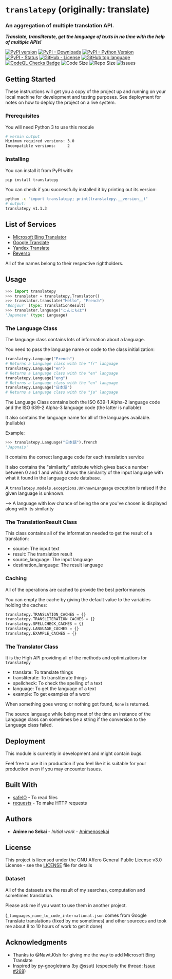 # `translatepy` (originally: translate)

### An aggregation of multiple translation API.  
***Translate, transliterate, get the language of texts in no time with the help of multiple APIs!***

[![PyPI version](https://badge.fury.io/py/translatepy.svg)](https://pypi.org/project/translatepy/)
[![PyPI - Downloads](https://img.shields.io/pypi/dm/translatepy)](https://pypistats.org/packages/translatepy)
[![PyPI - Python Version](https://img.shields.io/pypi/pyversions/translatepy)](https://pypi.org/project/translatepy/)
[![PyPI - Status](https://img.shields.io/pypi/status/translatepy)](https://pypi.org/project/translatepy/)
[![GitHub - License](https://img.shields.io/github/license/Animenosekai/translate)](https://github.com/Animenosekai/translate/blob/master/LICENSE)
[![GitHub top language](https://img.shields.io/github/languages/top/Animenosekai/translate)](https://github.com/Animenosekai/translate)
[![CodeQL Checks Badge](https://github.com/Animenosekai/translate/workflows/CodeQL%20Python%20Analysis/badge.svg)](https://github.com/Animenosekai/translate/actions?query=workflow%3ACodeQL)
![Code Size](https://img.shields.io/github/languages/code-size/Animenosekai/translate)
![Repo Size](https://img.shields.io/github/repo-size/Animenosekai/translate)
![Issues](https://img.shields.io/github/issues/Animenosekai/translate)


## Getting Started

These instructions will get you a copy of the project up and running on your local machine for development and testing purposes. See deployment for notes on how to deploy the project on a live system.

### Prerequisites

You will need Python 3 to use this module

```bash
# vermin output
Minimum required versions: 3.0
Incompatible versions:     2
```

### Installing

You can install it from PyPI with:

```bash
pip install translatepy
```

You can check if you successfully installed it by printing out its version:

```bash
python -c "import translatepy; print(translatepy.__version__)"
# output:
translatepy v1.1.3
```

## List of Services

- [Microsoft Bing Translator](https://www.bing.com/translator)
- [Google Translate](https://translate.google.com)
- [Yandex Translate](https://translate.yandex.com)
- [Reverso](https://www.reverso.net/text_translation.aspx)

All of the names belong to their respective rightholders.


## Usage
```python
>>> import translatepy
>>> translator = translatepy.Translator()
>>> translator.translate("Hello", "French")
'Bonjour' (type: TranslationResult)
>>> translator.language("こんにちは")
'Japanese' (type: Language)
```

### The Language Class
The language class contains lots of information about a language.

You need to pass the language name or code to the class initialization:
```python
translatepy.Language("French")
# Returns a Language class with the "fr" language
translatepy.Language("en")
# Returns a Language class with the "en" language
translatepy.Language("eng")
# Returns a Language class with the "en" language
translatepy.Language("日本語")
# Returns a Language class with the "ja" language
```

The Language Class contains both the ISO 639-1 Alpha-2 language code and the ISO 639-2 Alpha-3 language code (the latter is nullable)

It also contains the language name for all of the languages available. (nullable)

Example:
```python
>>> translatepy.Language("日本語").french
'Japonais'
```

It contains the correct language code for each translation service

It also contains the "similarity" attribute which gives back a number between 0 and 1 and which shows the similarity of the input language with what it found in the language code database.

A `translatepy.models.exceptions.UnknownLanguage` exception is raised if the given language is unknown.

——> A language with low chance of being the one you've chosen is displayed along with its similarity

### The TranslationResult Class
This class contains all of the information needed to get the result of a translation:

- source: The input text
- result: The translation result
- source_language: The input language
- destination_language: The result language

### Caching
All of the operations are cached to provide the best performances

You can empty the cache by giving the default value to the variables holding the caches:

```python
translatepy.TRANSLATION_CACHES = {}
translatepy.TRANSLITERATION_CACHES = {}
translatepy.SPELLCHECK_CACHES = {}
translatepy.LANGUAGE_CACHES = {}
translatepy.EXAMPLE_CACHES = {}
```

### The Translator Class
It is the High API providing all of the methods and optimizations for `translatepy`
- translate: To translate things
- transliterate: To transliterate things
- spellcheck: To check the spelling of a text
- language: To get the language of a text
- example: To get examples of a word

When something goes wrong or nothing got found, `None` is returned.

The source language while being most of the time an instance of the Language class can sometimes be a string if the conversion to the Language class failed.


## Deployment

This module is currently in development and might contain bugs.

Feel free to use it in production if you feel like it is suitable for your production even if you may encounter issues.

## Built With

* [safeIO](https://github.com/Animenosekai/safeIO) - To read files
* [requests](https://github.com/psf/requests) - To make HTTP requests

## Authors

* **Anime no Sekai** - *Initial work* - [Animenosekai](https://github.com/Animenosekai)

## License

This project is licensed under the GNU Affero General Public License v3.0 License - see the [LICENSE](LICENSE) file for details

### Dataset
All of the datasets are the result of my searches, computation and sometimes translation.

Please ask me if you want to use them in another project.

(`_languages_name_to_code_international.json` comes from Google Translate translations (fixed by me sometimes) and other sourcecs and took me about 8 to 10 hours of work to get it done)

## Acknowledgments

* Thanks to @NawtJ0sh for giving me the way to add Microsoft Bing Translate
* Inspired by py-googletrans (by @ssut) (especially the thread: [Issue #268](https://github.com/ssut/py-googletrans/issues/268))

